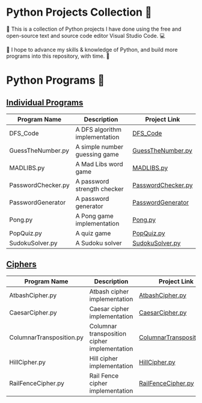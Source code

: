# Python Projects Collection :snake:

🚀 This is a collection of Python projects I have done using the free and open-source text and source code editor Visual Studio Code. :computer:

🌟 I hope to advance my skills & knowledge of Python, and build more programs into this repository, with time. :rocket:

# Python Programs :page_with_curl:

## [Individual Programs](https://github.com/Adrija-G/PythonProjects_myself)

| Program Name            | Description                        | Project Link                                       |
|-------------------------|------------------------------------|---------------------------------------------------|
| DFS_Code                | A DFS algorithm implementation     | [DFS_Code](https://github.com/Adrija-G/PythonProjects_myself/tree/main/DFS_Code) |
| GuessTheNumber.py       | A simple number guessing game      | [GuessTheNumber.py](https://github.com/Adrija-G/PythonProjects_myself/blob/main/GuessTheNumber.py) |
| MADLIBS.py              | A Mad Libs word game               | [MADLIBS.py](https://github.com/Adrija-G/PythonProjects_myself/blob/main/MADLIBS.py) |
| PasswordChecker.py      | A password strength checker       | [PasswordChecker.py](https://github.com/Adrija-G/PythonProjects_myself/blob/main/PasswordChecker.py) |
| PasswordGenerator       | A password generator              | [PasswordGenerator](https://github.com/Adrija-G/PythonProjects_myself/tree/main/PasswordGenerator) |
| Pong.py                 | A Pong game implementation         | [Pong.py](https://github.com/Adrija-G/PythonProjects_myself/blob/main/Pong.py) |
| PopQuiz.py              | A quiz game                        | [PopQuiz.py](https://github.com/Adrija-G/PythonProjects_myself/blob/main/PopQuiz.py) |
| SudokuSolver.py         | A Sudoku solver                    | [SudokuSolver.py](https://github.com/Adrija-G/PythonProjects_myself/blob/main/SudokuSolver.py) |

## [Ciphers](https://github.com/Adrija-G/PythonProjects_myself/tree/main/Ciphers)

| Program Name            | Description                        | Project Link                                       |
|-------------------------|------------------------------------|---------------------------------------------------|
| AtbashCipher.py         | Atbash cipher implementation       | [AtbashCipher.py](https://github.com/Adrija-G/PythonProjects_myself/tree/main/Ciphers/AtbashCipher.py) |
| CaesarCipher.py         | Caesar cipher implementation       | [CaesarCipher.py](https://github.com/Adrija-G/PythonProjects_myself/tree/main/Ciphers/CaesarCipher.py) |
| ColumnarTransposition.py | Columnar transposition cipher implementation | [ColumnarTransposition.py](https://github.com/Adrija-G/PythonProjects_myself/tree/main/Ciphers/ColumnarTransposition.py) |
| HillCipher.py           | Hill cipher implementation         | [HillCipher.py](https://github.com/Adrija-G/PythonProjects_myself/tree/main/Ciphers/HillCipher.py) |
| RailFenceCipher.py      | Rail Fence cipher implementation    | [RailFenceCipher.py](https://github.com/Adrija-G/PythonProjects_myself/tree/main/Ciphers/RailFenceCipher.py) |



